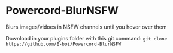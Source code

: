 # Powercord-BlurNSFW
Blurs images/vidoes in NSFW channels until you hover over them

Download in your plugins folder with this git command: `git clone https://github.com/E-boi/Powercord-BlurNSFW`
